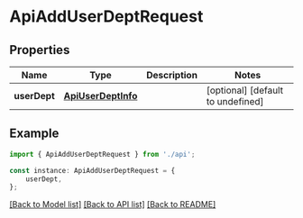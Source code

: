 # ApiAddUserDeptRequest


## Properties

Name | Type | Description | Notes
------------ | ------------- | ------------- | -------------
**userDept** | [**ApiUserDeptInfo**](ApiUserDeptInfo.md) |  | [optional] [default to undefined]

## Example

```typescript
import { ApiAddUserDeptRequest } from './api';

const instance: ApiAddUserDeptRequest = {
    userDept,
};
```

[[Back to Model list]](../README.md#documentation-for-models) [[Back to API list]](../README.md#documentation-for-api-endpoints) [[Back to README]](../README.md)
